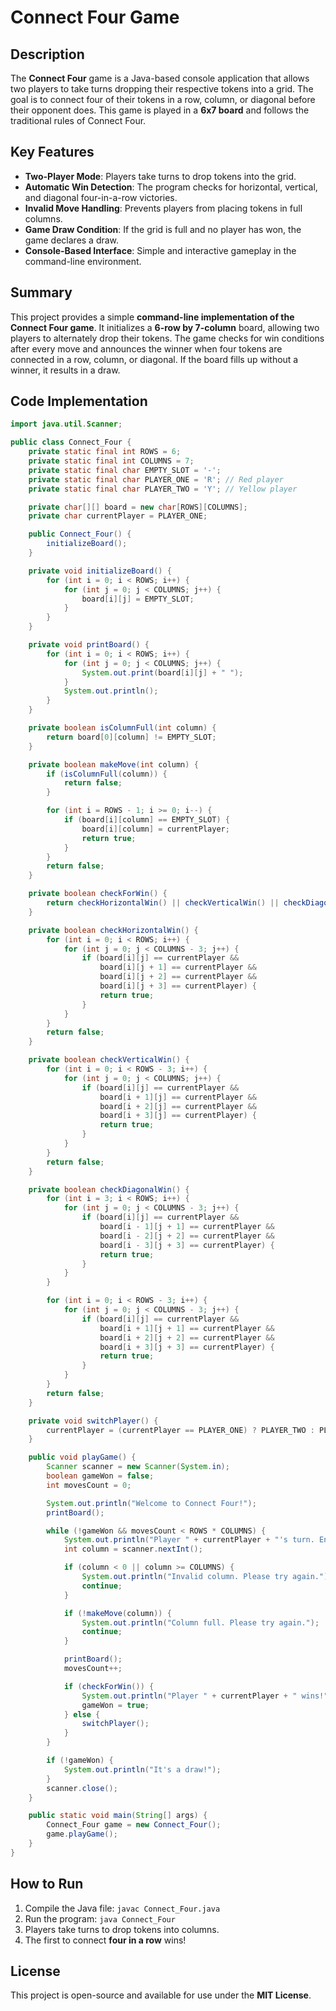 # Connect Four Game

## Description
The **Connect Four** game is a Java-based console application that allows two players to take turns dropping their respective tokens into a grid. The goal is to connect four of their tokens in a row, column, or diagonal before their opponent does. This game is played in a **6x7 board** and follows the traditional rules of Connect Four.

## Key Features
- **Two-Player Mode**: Players take turns to drop tokens into the grid.
- **Automatic Win Detection**: The program checks for horizontal, vertical, and diagonal four-in-a-row victories.
- **Invalid Move Handling**: Prevents players from placing tokens in full columns.
- **Game Draw Condition**: If the grid is full and no player has won, the game declares a draw.
- **Console-Based Interface**: Simple and interactive gameplay in the command-line environment.

## Summary
This project provides a simple **command-line implementation of the Connect Four game**. It initializes a **6-row by 7-column** board, allowing two players to alternately drop their tokens. The game checks for win conditions after every move and announces the winner when four tokens are connected in a row, column, or diagonal. If the board fills up without a winner, it results in a draw.

## Code Implementation
```java
import java.util.Scanner;

public class Connect_Four {
    private static final int ROWS = 6;
    private static final int COLUMNS = 7;
    private static final char EMPTY_SLOT = '-';
    private static final char PLAYER_ONE = 'R'; // Red player
    private static final char PLAYER_TWO = 'Y'; // Yellow player

    private char[][] board = new char[ROWS][COLUMNS];
    private char currentPlayer = PLAYER_ONE;

    public Connect_Four() {
        initializeBoard();
    }

    private void initializeBoard() {
        for (int i = 0; i < ROWS; i++) {
            for (int j = 0; j < COLUMNS; j++) {
                board[i][j] = EMPTY_SLOT;
            }
        }
    }

    private void printBoard() {
        for (int i = 0; i < ROWS; i++) {
            for (int j = 0; j < COLUMNS; j++) {
                System.out.print(board[i][j] + " ");
            }
            System.out.println();
        }
    }

    private boolean isColumnFull(int column) {
        return board[0][column] != EMPTY_SLOT;
    }

    private boolean makeMove(int column) {
        if (isColumnFull(column)) {
            return false;
        }

        for (int i = ROWS - 1; i >= 0; i--) {
            if (board[i][column] == EMPTY_SLOT) {
                board[i][column] = currentPlayer;
                return true;
            }
        }
        return false;
    }

    private boolean checkForWin() {
        return checkHorizontalWin() || checkVerticalWin() || checkDiagonalWin();
    }

    private boolean checkHorizontalWin() {
        for (int i = 0; i < ROWS; i++) {
            for (int j = 0; j < COLUMNS - 3; j++) {
                if (board[i][j] == currentPlayer &&
                    board[i][j + 1] == currentPlayer &&
                    board[i][j + 2] == currentPlayer &&
                    board[i][j + 3] == currentPlayer) {
                    return true;
                }
            }
        }
        return false;
    }

    private boolean checkVerticalWin() {
        for (int i = 0; i < ROWS - 3; i++) {
            for (int j = 0; j < COLUMNS; j++) {
                if (board[i][j] == currentPlayer &&
                    board[i + 1][j] == currentPlayer &&
                    board[i + 2][j] == currentPlayer &&
                    board[i + 3][j] == currentPlayer) {
                    return true;
                }
            }
        }
        return false;
    }

    private boolean checkDiagonalWin() {
        for (int i = 3; i < ROWS; i++) {
            for (int j = 0; j < COLUMNS - 3; j++) {
                if (board[i][j] == currentPlayer &&
                    board[i - 1][j + 1] == currentPlayer &&
                    board[i - 2][j + 2] == currentPlayer &&
                    board[i - 3][j + 3] == currentPlayer) {
                    return true;
                }
            }
        }

        for (int i = 0; i < ROWS - 3; i++) {
            for (int j = 0; j < COLUMNS - 3; j++) {
                if (board[i][j] == currentPlayer &&
                    board[i + 1][j + 1] == currentPlayer &&
                    board[i + 2][j + 2] == currentPlayer &&
                    board[i + 3][j + 3] == currentPlayer) {
                    return true;
                }
            }
        }
        return false;
    }

    private void switchPlayer() {
        currentPlayer = (currentPlayer == PLAYER_ONE) ? PLAYER_TWO : PLAYER_ONE;
    }

    public void playGame() {
        Scanner scanner = new Scanner(System.in);
        boolean gameWon = false;
        int movesCount = 0;

        System.out.println("Welcome to Connect Four!");
        printBoard();

        while (!gameWon && movesCount < ROWS * COLUMNS) {
            System.out.println("Player " + currentPlayer + "'s turn. Enter a column (0-6): ");
            int column = scanner.nextInt();

            if (column < 0 || column >= COLUMNS) {
                System.out.println("Invalid column. Please try again.");
                continue;
            }

            if (!makeMove(column)) {
                System.out.println("Column full. Please try again.");
                continue;
            }

            printBoard();
            movesCount++;

            if (checkForWin()) {
                System.out.println("Player " + currentPlayer + " wins!");
                gameWon = true;
            } else {
                switchPlayer();
            }
        }

        if (!gameWon) {
            System.out.println("It's a draw!");
        }
        scanner.close();
    }

    public static void main(String[] args) {
        Connect_Four game = new Connect_Four();
        game.playGame();
    }
}
```

## How to Run
1. Compile the Java file: `javac Connect_Four.java`
2. Run the program: `java Connect_Four`
3. Players take turns to drop tokens into columns.
4. The first to connect **four in a row** wins!

## License
This project is open-source and available for use under the **MIT License**.

